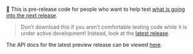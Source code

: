 :construction: This is pre-release code for people who want to help test [what is going into the next release](https://github.com/Deep-Symmetry/beat-link/blob/master/CHANGELOG.md).

> Don’t download this if you aren’t comfortable testing code while it is under active development! Instead, look at the [latest release](https:///github.com/Deep-Symmetry/beat-link/releases/latest).

The API docs for the latest preview release can be viewed [here](https://deepsymmetry.org/cratedigger/snapshot/apidocs/).
